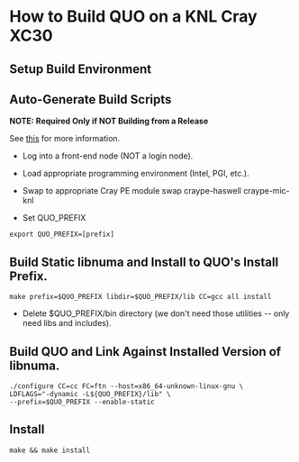 How to Build QUO on a KNL Cray XC30
===================================

## Setup Build Environment

## Auto-Generate Build Scripts
**NOTE: Required Only if NOT Building from a Release**

See [this](typical.md) for more information.

* Log into a front-end node (NOT a login node).

* Load appropriate programming environment (Intel, PGI, etc.).

* Swap to appropriate Cray PE module swap craype-haswell craype-mic-knl

* Set QUO_PREFIX
```
export QUO_PREFIX=[prefix]
```

## Build Static libnuma and Install to QUO's Install Prefix.

```
make prefix=$QUO_PREFIX libdir=$QUO_PREFIX/lib CC=gcc all install
```

* Delete $QUO_PREFIX/bin directory (we don't need those utilities -- only need
  libs and includes).

## Build QUO and Link Against Installed Version of libnuma.

```
./configure CC=cc FC=ftn --host=x86_64-unknown-linux-gnu \
LDFLAGS="-dynamic -L${QUO_PREFIX}/lib" \
--prefix=$QUO_PREFIX --enable-static
```

## Install

```
make && make install
```
